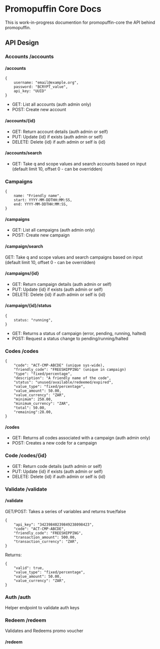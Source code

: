 # Promopuffin Core Docs

This is work-in-progress documention for promopuffin-core the API behind promopuffin.
 

## API Design

### Accounts /accounts

#### /accounts

	{
		username: "email@example.org",
		password: "BCRYPT_value",
		api_key: "UUID"
	}

* GET: List all accounts (auth admin only)
* POST: Create new account

#### /accounts/{id}

* GET: Return account details (auth admin or self)
* PUT: Update {id} if exists (auth admin or self)
* DELETE: Delete {id} if auth admin or self is {id}

#### /accounts/search

* GET: Take q and scope values and search accounts based on input (default limit 10, offset 0 - can be overridden)

### Campaigns

	{
		name: "Friendly name",
		start: YYYY-MM-DDTHH:MM:SS,
		end: YYYY-MM-DDTHH:MM:SS,
	}

#### /campaigns

* GET: List all campaigns (auth admin only)
* POST: Create new campaign

#### /campaign/search

GET: Take q and scope values and search campaigns based on input (default limit 10, offset 0 - can be overridden)

#### /campaigns/{id}

* GET: Return campaign details (auth admin or self)
* PUT: Update {id} if exists (auth admin or self)
* DELETE: Delete {id} if auth admin or self is {id}

#### /campaign/{id}/status

	{
		status: "running",
	}

* GET: Returns a status of campaign (error, pending, running, halted)
* POST: Request a status change to pending/running/halted

### Codes /codes

	{
		"code": "ACT-CMP-ABCDE" (unique sys-wide),
		"friendly_code": "FREESHIPPING" (unique in campaign)
		"type": "fixed/percentage",
		"description": "A friendly name of the code",
		"status": "unused/available/redeemed/expired",
		"value_type": "fixed/percentage",
		"value_amount": 50.00,
		"value_currency": "ZAR",
		"minimum": 250.00,
		"minimum_currency": "ZAR",
		"total": 50.00,
		"remaining":28.00,
	}

#### /codes

* GET: Returns all codes associated with a campaign (auth admin only)
* POST: Creates a new code for a campaign

### Code /codes/{id}

* GET: Return code details (auth admin or self)
* PUT: Update {id} if exists (auth admin or self)
* DELETE: Delete {id} if auth admin or self is {id}


### Validate /validate

#### /validate

GET/POST: Takes a series of variables and returns true/false

	{
		"api_key": "34239840239849238098423",
		"code": "ACT-CMP-ABCDE",
		"friendly_code": "FREESHIPPING",
		"transaction_amount": 500.00,
		"transaction_currency": "ZAR",
	}

Returns:

	{
		"valid": true,
		"value_type": "fixed/percentage",
		"value_amount": 50.00,
		"value_currency": "ZAR", 
	}
	
### Auth /auth

Helper endpoint to validate auth keys


### Redeem /redeem

Validates and Redeems promo voucher 

#### /redeem
